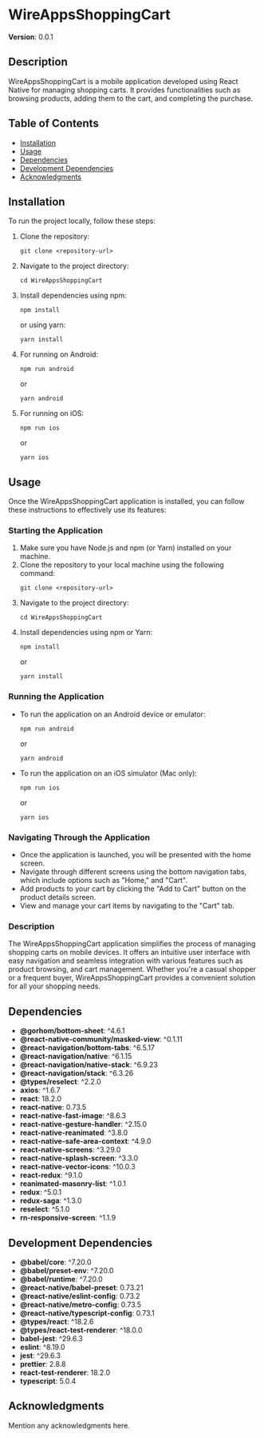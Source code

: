 # WireAppsShoppingCart

**Version**: 0.0.1

## Description

WireAppsShoppingCart is a mobile application developed using React Native for managing shopping carts. It provides functionalities such as browsing products, adding them to the cart, and completing the purchase.

## Table of Contents

- [Installation](#installation)
- [Usage](#usage)
- [Dependencies](#dependencies)
- [Development Dependencies](#development-dependencies)
- [Acknowledgments](#acknowledgments)

## Installation

To run the project locally, follow these steps:

1. Clone the repository:

    ```
    git clone <repository-url>
    ```

2. Navigate to the project directory:

    ```
    cd WireAppsShoppingCart
    ```

3. Install dependencies using npm:

    ```
    npm install
    ```

    or using yarn:

    ```
    yarn install
    ```

4. For running on Android:

    ```
    npm run android
    ```

    or

    ```
    yarn android
    ```

5. For running on iOS:

    ```
    npm run ios
    ```

    or

    ```
    yarn ios
    ```

## Usage

Once the WireAppsShoppingCart application is installed, you can follow these instructions to effectively use its features:

### Starting the Application

1. Make sure you have Node.js and npm (or Yarn) installed on your machine.
2. Clone the repository to your local machine using the following command:
    ```
    git clone <repository-url>
    ```
3. Navigate to the project directory:
    ```
    cd WireAppsShoppingCart
    ```
4. Install dependencies using npm or Yarn:
    ```
    npm install
    ```
    or
    ```
    yarn install
    ```

### Running the Application

- To run the application on an Android device or emulator:
    ```
    npm run android
    ```
    or
    ```
    yarn android
    ```

- To run the application on an iOS simulator (Mac only):
    ```
    npm run ios
    ```
    or
    ```
    yarn ios
    ```

### Navigating Through the Application

- Once the application is launched, you will be presented with the home screen.
- Navigate through different screens using the bottom navigation tabs, which include options such as "Home," and "Cart".
- Add products to your cart by clicking the "Add to Cart" button on the product details screen.
- View and manage your cart items by navigating to the "Cart" tab.


### Description

The WireAppsShoppingCart application simplifies the process of managing shopping carts on mobile devices. It offers an intuitive user interface with easy navigation and seamless integration with various features such as product browsing, and cart management. Whether you're a casual shopper or a frequent buyer, WireAppsShoppingCart provides a convenient solution for all your shopping needs.

## Dependencies

- **@gorhom/bottom-sheet**: ^4.6.1
- **@react-native-community/masked-view**: ^0.1.11
- **@react-navigation/bottom-tabs**: ^6.5.17
- **@react-navigation/native**: ^6.1.15
- **@react-navigation/native-stack**: ^6.9.23
- **@react-navigation/stack**: ^6.3.26
- **@types/reselect**: ^2.2.0
- **axios**: ^1.6.7
- **react**: 18.2.0
- **react-native**: 0.73.5
- **react-native-fast-image**: ^8.6.3
- **react-native-gesture-handler**: ^2.15.0
- **react-native-reanimated**: ^3.8.0
- **react-native-safe-area-context**: ^4.9.0
- **react-native-screens**: ^3.29.0
- **react-native-splash-screen**: ^3.3.0
- **react-native-vector-icons**: ^10.0.3
- **react-redux**: ^9.1.0
- **reanimated-masonry-list**: ^1.0.1
- **redux**: ^5.0.1
- **redux-saga**: ^1.3.0
- **reselect**: ^5.1.0
- **rn-responsive-screen**: ^1.1.9

## Development Dependencies

- **@babel/core**: ^7.20.0
- **@babel/preset-env**: ^7.20.0
- **@babel/runtime**: ^7.20.0
- **@react-native/babel-preset**: 0.73.21
- **@react-native/eslint-config**: 0.73.2
- **@react-native/metro-config**: 0.73.5
- **@react-native/typescript-config**: 0.73.1
- **@types/react**: ^18.2.6
- **@types/react-test-renderer**: ^18.0.0
- **babel-jest**: ^29.6.3
- **eslint**: ^8.19.0
- **jest**: ^29.6.3
- **prettier**: 2.8.8
- **react-test-renderer**: 18.2.0
- **typescript**: 5.0.4

## Acknowledgments

Mention any acknowledgments here.